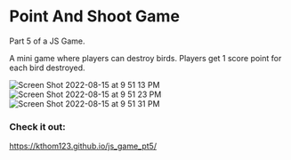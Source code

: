 # Point And Shoot Game

Part 5 of a JS Game. 

A mini game where players can destroy birds. Players get 1 score point for each bird destroyed.


![Screen Shot 2022-08-15 at 9 51 13 PM](https://user-images.githubusercontent.com/99015262/184638831-18510e22-018f-470d-8168-b37fff052233.png)
![Screen Shot 2022-08-15 at 9 51 23 PM](https://user-images.githubusercontent.com/99015262/184638848-d59ab94c-fd1e-4301-9e4d-237ae2937719.png)
![Screen Shot 2022-08-15 at 9 51 31 PM](https://user-images.githubusercontent.com/99015262/184638853-faaa3189-25de-44b6-811e-b3c4a6c725be.png)

### Check it out:
https://kthom123.github.io/js_game_pt5/
